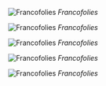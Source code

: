 <!-- Image 1 -->
![Francofolies](https://drive.google.com/uc?export=view&id=1xICoDQF0INq4_Byk_V-ychXYKxh-3E9e)
*Francofolies*

<!-- Image 2 -->
![Francofolies](https://drive.google.com/uc?export=view&id=13dI5vfxMXKM-B4qozTmqu0GdSQGeOIG2)
*Francofolies*

<!-- Image 3 -->
![Francofolies](https://drive.google.com/uc?export=view&id=1C7jLyh4exwDXkMYfboU0gg-e0op25eAB)
*Francofolies*

<!-- Image 4 -->
![Francofolies](https://drive.google.com/uc?export=view&id=103hKNdT6PtDGN7HnC3IPSdMoslGHKqpH)
*Francofolies*

<!-- Image 5 -->
![Francofolies](https://drive.google.com/uc?export=view&id=1hnwVEMK2_BXiO2XnDkkUr9lG38lUcefe)
*Francofolies*
